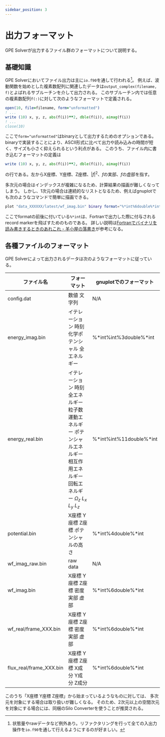```yaml
---
sidebar_position: 3
---
```


# 出力フォーマット

GPE Solverが出力するファイル群のフォーマットについて説明する。

## 基礎知識

GPE Solverにおいてファイル出力は主に`io.f90`を通して行われる[^1]。
例えば、波動関数を始めとした複素数配列に関連したデータは`output_complex(filename, f)`とよばれるサブルーチンを介して出力される。
このサブルーチン内では任意の複素数配列`f(:)`に対して次のようなフォーマットで定義される。
```fortran title="output_complex(filename, f)"
open(10, file=filename, form="unformatted")
! ...
write (10) x, y, z, abs(f(i))**2, dble(f(i)), aimag(f(i))
! ...
close(10)
```
ここで`form="unformatted"`はbinaryとして出力するためのオプションである。
binaryで実装することにより、ASCII形式に比べて出力や読み込みの時間が短く、サイズも小さく抑えられるという利点がある。
このうち、ファイル内に書き込むフォーマットの定義は
```fortran
write (10) x, y, z, abs(f(i))**2, dble(f(i)), aimag(f(i))
```
の行である。左からX座標、Y座標、Z座標、$|f|^2$、$f$の実部、$f$の虚部を指す。

多次元の場合はインデックスが複雑になるため、計算結果の描画が難しくなってしまう。
しかし、1次元の場合は連続的なリストとなるため、例えばgnuplotでも次のようなコマンドで簡単に描画できる。
```lua title="gnuplot"
plot "data_XXXXXX/latest/wf_imag.bin" binary format="%*int%6double%*int" using 1:4 title "density" with lines
```
ここでformatの前後に付いている`%*int`は、Fortranで出力した際に付与されるrecord markerを飛ばすためのものである。
詳しい説明は[Fortranでバイナリを読み書きするときのあれこれ - 羊小屋の落書き](https://akebi28.hatenablog.jp/entry/2017/02/28/081307)が参考になる。

## 各種ファイルのフォーマット

GPE Solverによって出力されるデータは次のようなフォーマットに従っている。

|ファイル名                   |フォーマット                                                                                  |gnuplotでのフォーマット         |
|------------------------|----------------------------------------------------------------------------------------|------------------------|
|config.dat              |数値 文字列                                                                                  |N/A                     |
|energy_imag.bin         |イテレーション 時刻 化学ポテンシャル 全エネルギー                                                              |%\*int%int%3double%\*int  |
|energy_real.bin         |イテレーション 時刻 全エネルギー 粒子数 運動エネルギー ポテンシャルエネルギー 相互作用エネルギー 回転エネルギー $\Omega_z$ $L_x$ $L_y$ $L_z$|%\*int%int%11double%\*int |
|potential.bin           |X座標 Y座標 Z座標 ポテンシャルの高さ                                                                   |%\*int%4double%\*int      |
|wf_imag_raw.bin         |raw data                                                                                  |N/A                     |
|wf_imag.bin             |X座標 Y座標 Z座標 密度 実部 虚部                                                                    |%\*int%6double%\*int      |
|wf_real/frame_XXX.bin   |X座標 Y座標 Z座標 密度 実部 虚部                                                                    |%\*int%6double%\*int      |
|flux_real/frame_XXX.bin |X座標 Y座標 Z座標 X成分 Y成分 Z成分                                                                 |%\*int%6double%\*int      |

このうち「X座標 Y座標 Z座標」から始まっているようなものに対しては、
多次元を対象にする場合は取り扱いが難しくなる。
そのため、2次元以上の空間次元を対象にする場合には、同梱のSilo Converterを使うことが推奨される。







[^1]:状態量やrawデータなど例外あり。リファクタリングを行って全ての入出力操作を`io.f90`を通して行えるようにするのが好ましい。
